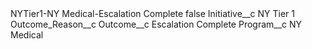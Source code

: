 <?xml version="1.0" encoding="UTF-8"?>
<CustomMetadata xmlns="http://soap.sforce.com/2006/04/metadata" xmlns:xsi="http://www.w3.org/2001/XMLSchema-instance" xmlns:xsd="http://www.w3.org/2001/XMLSchema">
    <label>NYTier1-NY Medical-Escalation Complete</label>
    <protected>false</protected>
    <values>
        <field>Initiative__c</field>
        <value xsi:type="xsd:string">NY Tier 1</value>
    </values>
    <values>
        <field>Outcome_Reason__c</field>
        <value xsi:nil="true"/>
    </values>
    <values>
        <field>Outcome__c</field>
        <value xsi:type="xsd:string">Escalation Complete</value>
    </values>
    <values>
        <field>Program__c</field>
        <value xsi:type="xsd:string">NY Medical</value>
    </values>
</CustomMetadata>
